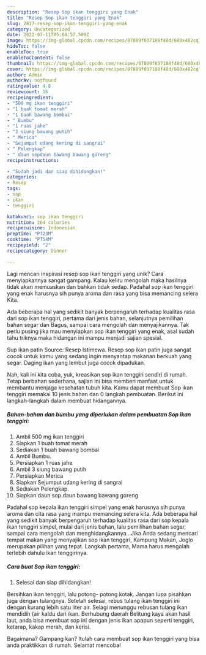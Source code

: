```yaml
---
description: "Resep Sop ikan tenggiri yang Enak"
title: "Resep Sop ikan tenggiri yang Enak"
slug: 2817-resep-sop-ikan-tenggiri-yang-enak
category: Uncategorized
date: 2022-07-11T05:04:57.509Z
image: https://img-global.cpcdn.com/recipes/07809f037188f48d/680x482cq70/sop-ikan-tenggiri-foto-resep-utama.jpg
hideToc: false
enableToc: true
enableTocContent: false
thumbnail: https://img-global.cpcdn.com/recipes/07809f037188f48d/680x482cq70/sop-ikan-tenggiri-foto-resep-utama.jpg
cover: https://img-global.cpcdn.com/recipes/07809f037188f48d/680x482cq70/sop-ikan-tenggiri-foto-resep-utama.jpg
author: Admin
authorAv: notfound
ratingvalue: 4.8
reviewcount: 16
recipeingredient:
- "500 mg ikan tenggiri"
- "1 buah tomat merah"
- "1 buah bawang bombai"
- " Bumbu"
- "1 ruas jahe"
- "3 siung bawang putih"
- " Merica"
- "Sejumput udang kering di sangrai"
- " Pelengkap"
- " daun sopdaun bawang bawang goreng"
recipeinstructions:

- "Sudah jadi dan siap dihidangkan!"
categories:
- Resep
tags:
- sop
- ikan
- tenggiri

katakunci: sop ikan tenggiri 
nutrition: 264 calories
recipecuisine: Indonesian
preptime: "PT23M"
cooktime: "PT54M"
recipeyield: "2"
recipecategory: Dinner

---
```





Lagi mencari inspirasi resep sop ikan tenggiri yang unik? Cara menyiapkannya sangat gampang. Kalau keliru mengolah maka hasilnya tidak akan memuaskan dan bahkan tidak sedap. Padahal sop ikan tenggiri yang enak harusnya sih punya aroma dan rasa yang bisa memancing selera Kita.





Ada beberapa hal yang sedikit banyak berpengaruh terhadap kualitas rasa dari sop ikan tenggiri, pertama dari jenis bahan, selanjutnya pemilihan bahan segar dan Bagus, sampai cara mengolah dan menyajikannya. Tak perlu pusing jika mau menyiapkan sop ikan tenggiri yang enak,      asal sudah tahu triknya maka hidangan ini mampu menjadi sajian spesial.














Sup ikan patin Source: Resep Istimewa. Resep sop ikan patin juga sangat cocok untuk kamu yang sedang ingin menyantap makanan berkuah yang segar. Daging ikan yang lembut juga cocok dipadukan.






Nah, kali ini kita coba, yuk, kreasikan sop ikan tenggiri sendiri di rumah. Tetap berbahan sederhana, sajian ini bisa memberi manfaat untuk membantu menjaga kesehatan tubuh kita. Kamu dapat membuat Sop ikan tenggiri memakai 10 jenis bahan dan 0 langkah pembuatan. Berikut ini langkah-langkah dalam membuat hidangannya.

<!--inarticleads1-->

##### Bahan-bahan dan bumbu yang diperlukan dalam pembuatan Sop ikan tenggiri:

1. Ambil 500 mg ikan tenggiri
1. Siapkan 1 buah tomat merah
1. Sediakan 1 buah bawang bombai
1. Ambil  Bumbu.
1. Persiapkan 1 ruas jahe
1. Ambil 3 siung bawang putih
1. Persiapkan  Merica
1. Siapkan Sejumput udang kering di sangrai
1. Sediakan  Pelengkap.
1. Siapkan  daun sop.daun bawang bawang goreng


Padahal sop kepala ikan tenggiri simpel yang enak harusnya sih punya aroma dan cita rasa yang mampu memancing selera kita. Ada beberapa hal yang sedikit banyak berpengaruh terhadap kualitas rasa dari sop kepala ikan tenggiri simpel, mulai dari jenis bahan, lalu pemilihan bahan segar, sampai cara mengolah dan menghidangkannya.. Jika Anda sedang mencari tempat makan yang menyajikan sop ikan tenggiri, Kampung Makan, Joglo merupakan pilihan yang tepat. Langkah pertama, Mama harus mengolah terlebih dahulu ikan tenggirinya. 

<!--inarticleads2-->

##### Cara buat Sop ikan tenggiri:


1. Selesai dan siap dihidangkan!

Bersihkan ikan tenggiri, lalu potong- potong kotak. Jangan lupa pisahkan juga dengan tulangnya. Setelah selesai, rebus tulang ikan tenggiri ini dengan kurang lebih satu liter air. Selagi menunggu rebusan tulang ikan mendidih (air kaldu dari ikan. Berhubung daerah Belitung kaya akan hasil laut, anda bisa membuat sop ini dengan jenis ikan apapun seperti tenggiri, ketarap, kakap merah, dan kerisi. 

Bagaimana? Gampang kan? Itulah cara membuat sop ikan tenggiri yang bisa anda praktikkan di rumah. Selamat mencoba!
